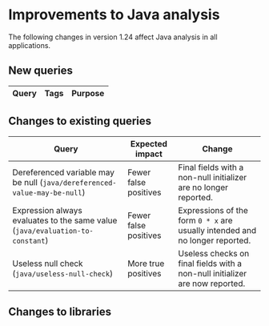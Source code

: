 # Improvements to Java analysis

The following changes in version 1.24 affect Java analysis in all applications.

## New queries

| **Query**                   | **Tags**  | **Purpose**                                                        |
|-----------------------------|-----------|--------------------------------------------------------------------|

## Changes to existing queries

| **Query**                    | **Expected impact**    | **Change**                        |
|------------------------------|------------------------|-----------------------------------|
| Dereferenced variable may be null (`java/dereferenced-value-may-be-null`) | Fewer false positives | Final fields with a non-null initializer are no longer reported. |
| Expression always evaluates to the same value (`java/evaluation-to-constant`) | Fewer false positives | Expressions of the form `0 * x` are usually intended and no longer reported. |
| Useless null check (`java/useless-null-check`) | More true positives | Useless checks on final fields with a non-null initializer are now reported. |

## Changes to libraries

